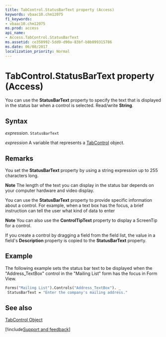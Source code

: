 ```yaml
---
title: TabControl.StatusBarText property (Access)
keywords: vbaac10.chm12075
f1_keywords:
- vbaac10.chm12075
ms.prod: access
api_name:
- Access.TabControl.StatusBarText
ms.assetid: ce358992-5dd9-d90a-83bf-b8b099315786
ms.date: 06/08/2017
localization_priority: Normal
---
```



# TabControl.StatusBarText property (Access)

You can use the  **StatusBarText** property to specify the text that is displayed in the status bar when a control is selected. Read/write **String**.


## Syntax

_expression_. `StatusBarText`

_expression_ A variable that represents a [TabControl](Access.TabControl.md) object.


## Remarks

You set the  **StatusBarText** property by using a string expression up to 255 characters long.


 **Note**  The length of the text you can display in the status bar depends on your computer hardware and video display.

You can use the  **StatusBarText** property to provide specific information about a control. For example, when a text box has the focus, a brief instruction can tell the user what kind of data to enter


 **Note**  You can also use the  **ControlTipText** property to display a ScreenTip for a control.

If you create a control by dragging a field from the field list, the value in a field's  **Description** property is copied to the **StatusBarText** property.


## Example

The following example sets the status bar text to be displayed when the "Address_TextBox" control in the "Mailing List" form has the focus in Form View. 


```vb
Forms("Mailing List").Controls("Address_TextBox"). _ 
 StatusBarText = "Enter the company's mailing address." 

```


## See also


[TabControl Object](Access.TabControl.md)

[!include[Support and feedback](~/includes/feedback-boilerplate.md)]